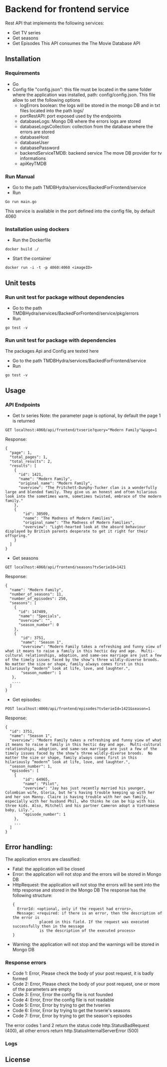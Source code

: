 # Backend for frontend service
Rest API that implements the following services:
* Get TV series
* Get seasons
* Get Episodes
This API consumes the The Movie Database API

## Installation
### Requirements
* Go
* Config file "config.json": this file must be located in the same folder where
the application was installed, path: config/config.json.
This file allow to set the following options
  * logErrors boolean: the logs will be stored in the mongo DB and in txt files
  located into the path logs/
  * portRestAPI: port exposed used by the endpoints
  * databaseLogs: Mongo DB where the errors logs are stored
  * databaseLogsCollection: collection from the database where the errors are stored
  * databaseHost
  * databaseUser
  * databasePassword
  * backendServiceTMDB: backend service The move DB provider for tv informations
  * apiKeyTMDB

### Run Manual
* Go to the path TMDBHydra/services/BackedForFrontend/service
* Run
```
Go run main.go
```
This service is available in the port defined into the config file, by default
4060

### Installation using dockers
* Run the Dockerfile
```
docker build ./
```
* Start the container
```
docker run -i -t -p 4060:4060 <imageID>
```

## Unit tests
### Run unit test for package without dependencies
* Go to the path TMDBHydra/services/BackedForFrontend/service/pkg/errors
* Run
```
go test -v
```

### Run unit test for package with dependencies
The packages Api and Config are tested here
* Go to the path TMDBHydra/services/BackedForFrontend/service
* Run
```
go test -v
```

## Usage
### API Endpoints
* Get tv series
Note: the parameter page is optional, by default the page 1 is returned
```
GET localhost:4060/api/frontend/tvserie?query="Modern Family"&page=1
```
Response:
```
{
  "page": 1,
  "total_pages": 1,
  "total_results": 2,
  "results": [
    {
      "id": 1421,
      "name": "Modern Family",
      "original_name": "Modern Family",
      "overview": "The Pritchett-Dunphy-Tucker clan is a wonderfully large and blended family. They give us an honest and often hilarious look into the sometimes warm, sometimes twisted, embrace of the modern family."
    },
    {
        "id": 30509,
        "name": "The Madness of Modern Families",
        "original_name": "The Madness of Modern Families",
        "overview": "Light-hearted look at the absurd behaviour displayed by British parents desperate to get it right for their offspring."
    }
  ]
}
```

* Get seasons
```
GET localhost:4060/api/frontend/seasons?tvSerieId=1421
```
Response:
```
{
  "name": "Modern Family",
  "number_of_seasons": 11,
  "number_of_episodes": 250,
  "seasons": [
    {
      "id": 147409,
      "name": "Specials",
      "overview": "",
      "season_number": 0
    },
    {
       "id": 3751,
       "name": "Season 1",
       "overview": "Modern Family takes a refreshing and funny view of what it means to raise a family in this hectic day and age.  Multi-cultural relationships, adoption, and same-sex marriage are just a few of the timely issues faced by the show’s three wildly-diverse broods.  No matter the size or shape, family always comes first in this hilariously “modern” look at life, love, and laughter.",
       "season_number": 1
   },
   ....
  ]
}
```

* Get episodes:
```
POST localhost:4060/api/frontend/episodes?tvSerieId=1421&season=1
```
Response:
```
{
  "id": 3751,
  "name": "Season 1",
  "overview": "Modern Family takes a refreshing and funny view of what it means to raise a family in this hectic day and age.  Multi-cultural relationships, adoption, and same-sex marriage are just a few of the timely issues faced by the show’s three wildly-diverse broods.  No matter the size or shape, family always comes first in this hilariously “modern” look at life, love, and laughter.",
  "season_number": 1,
  "episodes": [
    {
        "id": 64965,
        "name": "Pilot",
        "overview": "Jay has just recently married his younger, Colombian wife, Gloria, but he's having trouble keeping up with her and her son Manny. Claire is having trouble with her own family, especially with her husband Phil, who thinks he can be hip with his three kids. Also, Mitchell and his partner Cameron adopt a Vietnamese baby, Lily.",
        "episode_number": 1
    },
    ...
  ]
}
```

## Error handling:
The application errors are classified:
* Fatal: the application will be closed
* Error: the application will not stop and the errors will be stored in Mongo DB
* HttpRequest: the application will not stop the errors will be sent into the
  http response and stored in the Mongo DB
  The response has the following structure:
  ```
  {
    ErrorId: <optional, only if the request had errors>,
    Message: <required: if there is an error, then the description of the error is
              placed in this field. If the request was executed successfully then in the message
              is the description of the executed process>
  }
  ```
* Warning: the application will not stop and the warnings will be stored in Mongo DB

### Response errors
* Code 1: Error, Please check the body of your post request, it is badly formed
* Code 2: Error, Please check the body of your post request, one or more of the parameters
are empty
* Code 3: Error, Error the config file is not founded
* Code 4: Error, Error the config file is not readable
* Code 5: Error, Error by trying to get the tvseries
* Code 6: Error, Error by trying to get the tvserie's seasons
* Code 7: Error, Error by trying to get the season's episodes

The error codes 1 and 2 return the status code http.StatusBadRequest (400), all
other errors return http.StatusInternalServerError (500)

### Logs
## License
